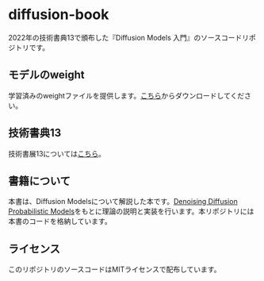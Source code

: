 # diffusion-book

2022年の技術書典13で頒布した『Diffusion Models 入門』のソースコードリポジトリです。

## モデルのweight

学習済みのweightファイルを提供します。[こちら](https://drive.google.com/file/d/1zjeed0MYY55s8Q2bkRcDhk4Yn4oXyHCK/view?usp=sharing)からダウンロードしてください。

## 技術書典13

技術書展13については[こちら](https://techbookfest.org/event/tbf13)。

## 書籍について

本書は、Diffusion Modelsについて解説した本です。[Denoising Diffusion Probabilistic Models](https://proceedings.neurips.cc/paper/2020/file/4c5bcfec8584af0d967f1ab10179ca4b-Paper.pdf)をもとに理論の説明と実装を行います。本リポジトリには本書のコードを格納しています。

## ライセンス

このリポジトリのソースコードはMITライセンスで配布しています。
